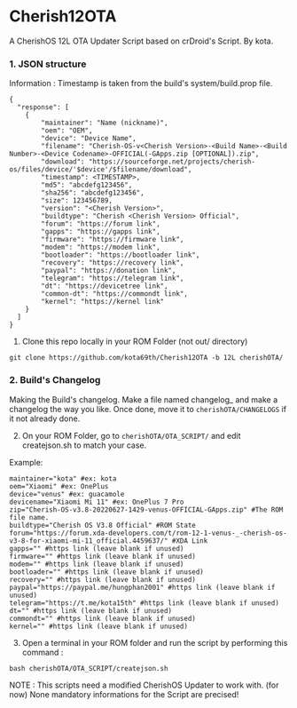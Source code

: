 # Cherish12OTA

A CherishOS 12L OTA Updater Script based on crDroid's Script.
By kota.

### 1. JSON structure ###

Information : Timestamp is taken from the build's system/build.prop file.

```
{
  "response": [
    {
        "maintainer": "Name (nickname)",
        "oem": "OEM",
        "device": "Device Name",
        "filename": "Cherish-OS-v<Cherish Version>-<Build Name>-<Build Number>-<Device Codename>-OFFICIAL(-GApps.zip [OPTIONAL]).zip",
        "download": "https://sourceforge.net/projects/cherish-os/files/device/'$device'/$filename/download",
        "timestamp": <TIMESTAMP>,
        "md5": "abcdefg123456",
        "sha256": "abcdefg123456",
        "size": 123456789,
        "version": "<Cherish Version>",
        "buildtype": "Cherish <Cherish Version> Official",
        "forum": "https://forum link",
        "gapps": "https://gapps link",
        "firmware": "https://firmware link",
        "modem": "https://modem link",
        "bootloader": "https://bootloader link",
        "recovery": "https://recovery link",
        "paypal": "https://donation link",
        "telegram": "https://telegram link",
        "dt": "https://devicetree link",
        "common-dt": "https://commondt link",
        "kernel": "https://kernel link"
    }
  ]
}
```
  
1. Clone this repo locally in your ROM Folder (not out/ directory)
```
git clone https://github.com/kota69th/Cherish12OTA -b 12L cherishOTA/
```

### 2. Build's Changelog ### 

Making the Build's changelog. 
Make a file named changelog_<Device Codename> and make a changelog the way you like.
Once done, move it to `cherishOTA/CHANGELOGS` if it not already done.
  
2. On your ROM Folder, go to `cherishOTA/OTA_SCRIPT/` and edit createjson.sh to match your case.
  
  Example:

```
maintainer="kota" #ex: kota
oem="Xiaomi" #ex: OnePlus
device="venus" #ex: guacamole
devicename="Xiaomi Mi 11" #ex: OnePlus 7 Pro
zip="Cherish-OS-v3.8-20220627-1429-venus-OFFICIAL-GApps.zip" #The ROM file name.
buildtype="Cherish OS V3.8 Official" #ROM State
forum="https://forum.xda-developers.com/t/rom-12-1-venus-_-cherish-os-v3-8-for-xiaomi-mi-11_official.4459637/" #XDA Link
gapps="" #https link (leave blank if unused)
firmware="" #https link (leave blank if unused)
modem="" #https link (leave blank if unused)
bootloader="" #https link (leave blank if unused)
recovery="" #https link (leave blank if unused)
paypal="https://paypal.me/hungphan2001" #https link (leave blank if unused)
telegram="https://t.me/kota15th" #https link (leave blank if unused)
dt="" #https link (leave blank if unused)
commondt="" #https link (leave blank if unused)
kernel="" #https link (leave blank if unused)
```
  
3. Open a terminal in your ROM folder and run the script by performing this command :
  
```bash cherishOTA/OTA_SCRIPT/createjson.sh```
  
NOTE : 
This scripts need a modified CherishOS Updater to work with. (for now)
None mandatory informations for the Script are precised! 
